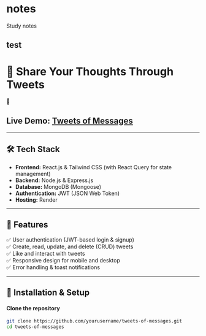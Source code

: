 # notes
Study notes

## test 

# 🚀 Share Your Thoughts Through Tweets

📌 <h2>**Live Demo:** [Tweets of Messages](https://tweets-of-messages.onrender.com)</h2>

---

## 🛠 Tech Stack

- **Frontend:** React.js & Tailwind CSS (with React Query for state management)
- **Backend:** Node.js & Express.js
- **Database:** MongoDB (Mongoose)
- **Authentication:** JWT (JSON Web Token)
- **Hosting:** Render

---

## 📢 Features

✅ User authentication (JWT-based login & signup)  
✅ Create, read, update, and delete (CRUD) tweets  
✅ Like and interact with tweets  
✅ Responsive design for mobile and desktop  
✅ Error handling & toast notifications

---

## 🚀 Installation & Setup

#### **Clone the repository**

```bash
git clone https://github.com/yourusername/tweets-of-messages.git
cd tweets-of-messages
```

